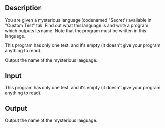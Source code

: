 ## Description

<div><p>You are given a mysterious language (codenamed "Secret") available in "Custom Test" tab. Find out what this language is and write a program which outputs its name. Note that the program must be written in this language.</p></div><div class="input-specification"><p>This program has only one test, and it's empty (it doesn't give your program anything to read).</p></div><div class="output-specification"><p>Output the name of the mysterious language.</p></div>


## Input

<p>This program has only one test, and it's empty (it doesn't give your program anything to read).</p>


## Output

<p>Output the name of the mysterious language.</p>

